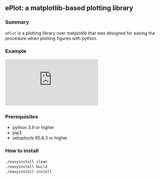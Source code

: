## ePlot: a matplotlib-based plotting library

### Summary
`ePlot` is a plotting library over matplotlib that was designed for easing the procedure when plotting figures with python.  

### Example
![bar](https://github.com/yongchaoHe/ePlot/blob/main/example/line_demo_1.pdf)

### Prerequisites
* python 3.9 or higher
* pip3
* setuptools 65.6.3 or higher

### How to install
```shell
./easyinstall clean
./easyinstall build
./easyinstall install
```